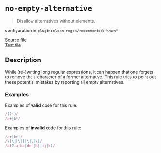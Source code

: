# `no-empty-alternative`

> Disallow alternatives without elements.

configuration in `plugin:clean-regex/recommended`: `"warn"`

<!-- prettier-ignore -->
[Source file](https://github.com/RunDevelopment/eslint-plugin-clean-regex/blob/master/lib/rules/no-empty-alternative.ts) <br> [Test file](https://github.com/RunDevelopment/eslint-plugin-clean-regex/blob/master/tests/lib/rules/no-empty-alternative.ts)

## Description

While (re-)writing long regular expressions, it can happen that one forgets to
remove the `|` character of a former alternative. This rule tries to point out
these potential mistakes by reporting all empty alternatives.

### Examples

Examples of **valid** code for this rule:

<!-- prettier-ignore -->
```js
/(?:)/
/a+|b*/
```

Examples of **invalid** code for this rule:

<!-- prettier-ignore -->
```js
/a+|b+|/
/\|\||\|||\|\|\|/
/a(?:a|bc|def|h||ij|k)/
```
